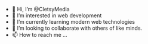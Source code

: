 - 👋 Hi, I’m @CletsyMedia
- 👀 I’m interested in web development
- 🌱 I’m currently learning modern web technologies
- 💞️ I’m looking to collaborate with others of like minds.
- 📫 How to reach me ...

<!---
CletsyMedia/CletsyMedia is a ✨ special ✨ repository because its `README.md` (this file) appears on your GitHub profile.
You can click the Preview link to take a look at your changes.
--->
